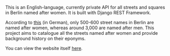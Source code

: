 This is an English-language, currently private API for all streets and squares in Berlin named after women. It is built with Django REST Framework.

According to [this](https://web.archive.org/web/20210723104659/https://www.rbb24.de/panorama/beitrag/2020/10/gendergerechte-stadtplanung-gender-mainstreaming-berlin.html) (in German), only 500-600 street names in Berlin are named after women, whereas around 3,000 are named after men. This project aims to catalogue all the streets named after women and provide background history on their eponyms.

You can view the website itself [here](womens-history-of-berlin.netlify.app/).
